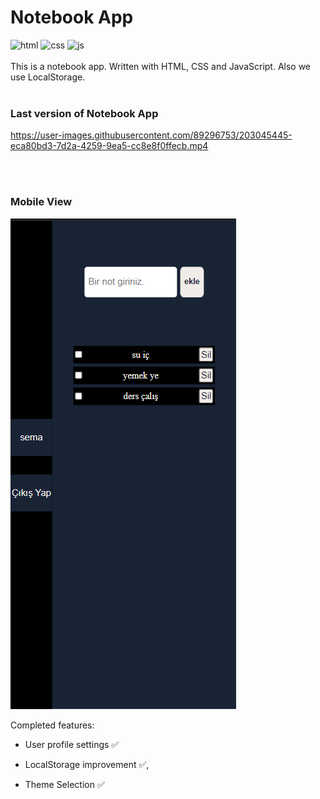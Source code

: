 # Notebook App

![html](https://img.shields.io/badge/HTML5-E34F26?style=for-the-badge&logo=html5&logoColor=white)
![css](https://img.shields.io/badge/CSS3-1572B6?style=for-the-badge&logo=css3&logoColor=white)
![js](https://img.shields.io/badge/JavaScript-323330?style=for-the-badge&logo=javascript&logoColor=F7DF1E)
<br>
<br>
This is a notebook app. Written with HTML, CSS and JavaScript. Also we use LocalStorage.
<br>
<br>
### Last version of Notebook App
https://user-images.githubusercontent.com/89296753/203045445-eca80bd3-7d2a-4259-9ea5-cc8e8f0ffecb.mp4

<br>
<br>

### Mobile View

![mobie_view](/assets/Mobile_view.png)

Completed features:

- User profile settings ✅

- LocalStorage improvement ✅,

- Theme Selection ✅
